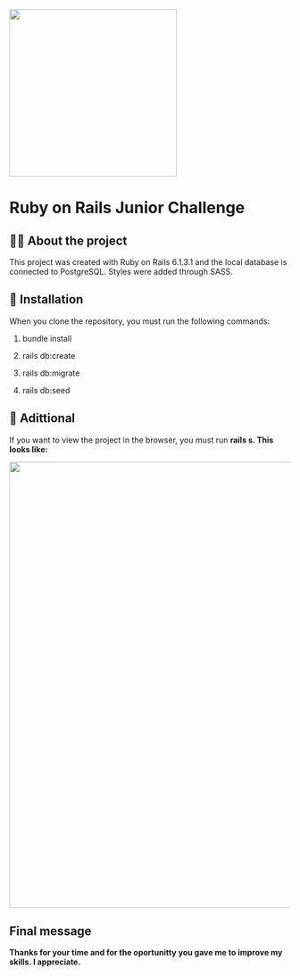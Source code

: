 <img src="https://getduna.com/svg/duna-logo.svg" width="300">

# Ruby on Rails Junior Challenge

## 👩‍💻 About the project

This project was created with Ruby on Rails 6.1.3.1 and the local database is connected to PostgreSQL. Styles were added through SASS.

## 🦶 Installation

When you clone the repository, you must run the following commands:

1) bundle install

2) rails db:create

3) rails db:migrate

4) rails db:seed

## 🎯 Adittional

If you want to view the project in the browser, you must run <b>rails s<b>. This looks like:

<img src="https://res.cloudinary.com/dzy6tpyc7/image/upload/v1618438759/D-Una_pdicld.png" width="800">

## Final message

Thanks for your time and for the oportunitty you gave me to improve my skills. I appreciate.
